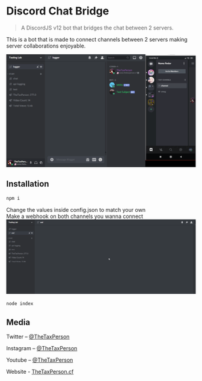 # Discord Chat Bridge
> A DiscordJS v12 bot that bridges the chat between 2 servers.

This is a bot that is made to connect channels between 2 servers making server collaborations enjoyable.

![](usage.gif)

## Installation

```sh
npm i
```
Change the values inside config.json to match your own<br>
Make a webhook on both channels you wanna connect
![](webhook.gif)
```sh
node index
```
## Media

Twitter – [@TheTaxPerson](https://twitter.com/TheTaxPerson)

Instagram – [@TheTaxPerson](https://instagram.com/TheTaxPerson)

Youtube – [@TheTaxPerson](https://youtube.com/TheTaxPerson)

Website - [TheTaxPerson.cf](https://thetaxperson.cf)

